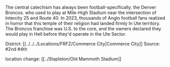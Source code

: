 The central catechism has always been football-specifically. the Denver Broncos. who used to play at Mile-High Stadium near the intersection of Intercity 25 and Route 40. In 2023, thousands of Anglo football fans realized in horror that this temple of their religion had landed firmly In Ute territory. The Broncos franchise was U.S. to the core, and the owners declared they would play in Hell before they'd operate in the Ute Sector.

District: [[../../../Locations/FRFZ/Commerce City|Commerce City]]
Source: #2nd #4th 

location change: [[../Stapleton/Old Mammoth Stadium]]